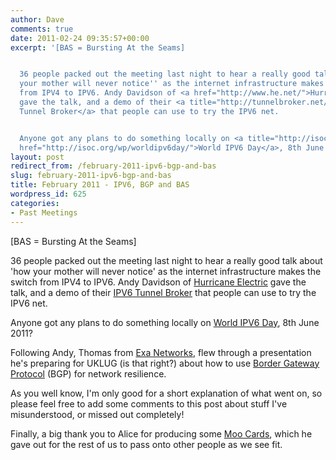 ```yaml
---
author: Dave
comments: true
date: 2011-02-24 09:35:57+00:00
excerpt: '[BAS = Bursting At the Seams]


  36 people packed out the meeting last night to hear a really good talk about ''how
  your mother will never notice'' as the internet infrastructure makes the switch
  from IPV4 to IPV6. Andy Davidson of <a href="http://www.he.net/">Hurricane Electric</a>
  gave the talk, and a demo of their <a title="http://tunnelbroker.net/" href="http://tunnelbroker.net/">IPV6
  Tunnel Broker</a> that people can use to try the IPV6 net.


  Anyone got any plans to do something locally on <a title="http://isoc.org/wp/worldipv6day/"
  href="http://isoc.org/wp/worldipv6day/">World IPV6 Day</a>, 8th June 2011?'
layout: post
redirect_from: /february-2011-ipv6-bgp-and-bas
slug: february-2011-ipv6-bgp-and-bas
title: February 2011 - IPV6, BGP and BAS
wordpress_id: 625
categories:
- Past Meetings
---
```


[BAS = Bursting At the Seams]

36 people packed out the meeting last night to hear a really good talk about 'how your mother will never notice' as the internet infrastructure makes the switch from IPV4 to IPV6. Andy Davidson of [Hurricane Electric](http://www.he.net/) gave the talk, and a demo of their [IPV6 Tunnel Broker](http://tunnelbroker.net/) that people can use to try the IPV6 net.

Anyone got any plans to do something locally on [World IPV6 Day](http://isoc.org/wp/worldipv6day/), 8th June 2011?

Following Andy, Thomas from [Exa Networks](http://www.exa-networks.co.uk/), flew through a presentation he's preparing for UKLUG (is that right?) about how to use [Border Gateway Protocol](http://en.wikipedia.org/wiki/Border_Gateway_Protocol) (BGP) for network resilience.

As you well know, I'm only good for a short explanation of what went on, so please feel free to add some comments to this post about stuff I've misunderstood, or missed out completely!

Finally, a big thank you to Alice for producing some [Moo Cards](http://us.moo.com/), which he gave out for the rest of us to pass onto other people as we see fit.
